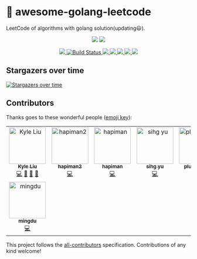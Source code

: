# 📝 awesome-golang-leetcode

LeetCode of algorithms with golang solution(updating:smiley:).

<p align="center">
    <img src="https://xpnet-public.oss-cn-hangzhou.aliyuncs.com/color_admin_v4.2/frontend/template/assets/img/leetcode/Go-Logo_Aqua.png">
    <img src="https://xpnet-public.oss-cn-hangzhou.aliyuncs.com/color_admin_v4.2/frontend/template/assets/img/leetcode/leetcode.png">
</p>

<p align="center">
    <a href="https://996.icu">
        <img src="https://img.shields.io/badge/link-996.icu-red.svg">
    </a>
    <a href="https://www.travis-ci.org/kylesliu/awesome-golang-leetcode">
        <img src="https://www.travis-ci.org/kylesliu/awesome-golang-leetcode.svg?branch=master" alt="Build Status">
    </a>
    <a href="https://codecov.io/gh/kylesliu/awesome-golang-leetcode">
        <img src="https://codecov.io/gh/kylesliu/awesome-golang-leetcode/branch/master/graph/badge.svg" />
    </a>
    <a href="https://goreportcard.com/report/github.com/kylesliu/awesome-golang-leetcode">
        <img src="https://goreportcard.com/badge/github.com/kylesliu/awesome-golang-leetcode" />
    </a>
    <a href="https://img.shields.io/github/license/kylesliu/awesome-golang-leetcode.svg">
        <img src="https://img.shields.io/github/license/kylesliu/awesome-golang-leetcode.svg" />
    </a>
    <a href="https://img.shields.io/github/stars/kylesliu/awesome-golang-leetcode.svg?label=Stars&style=social">
        <img src="https://golangci.com/badges/github.com/kylesliu/awesome-golang-leetcode.svg" />
    </a>
    <a href="https://img.shields.io/github/stars/kylesliu/awesome-golang-leetcode.svg?label=Stars&style=social">
        <img src="https://img.shields.io/badge/All_Contributors-8-blue.svg" />
    </a>
</p>

## Stargazers over time

[![Stargazers over time](https://starcharts.herokuapp.com/kylesliu/awesome-golang-leetcode.svg)](https://starcharts.herokuapp.com/kylesliu/awesome-golang-leetcode)

## Contributors

Thanks goes to these wonderful people ([emoji key](https://github.com/all-contributors/all-contributors#emoji-key)):

<!-- ALL-CONTRIBUTORS-LIST:START - Do not remove or modify this section -->
<!-- prettier-ignore -->
<table><tr><td align="center"><a href="https://kyle.link"><img src="https://avatars0.githubusercontent.com/u/26195433?v=4" width="100px;" alt="Kyle Liu "/><br /><sub><b>Kyle Liu </b></sub></a><br /><a href="https://github.com/kylesliu/awesome-golang-leetcode/commits?author=kylesliu" title="Code">💻</a> <a href="#blog-kylesliu" title="Blogposts">📝</a> <a href="#design-kylesliu" title="Design">🎨</a> <a href="https://github.com/kylesliu/awesome-golang-leetcode/commits?author=kylesliu" title="Documentation">📖</a></td><td align="center"><a href="https://github.com/hapiman2"><img src="https://avatars3.githubusercontent.com/u/34671440?v=4" width="100px;" alt="hapiman2"/><br /><sub><b>hapiman2</b></sub></a><br /><a href="https://github.com/kylesliu/awesome-golang-leetcode/commits?author=hapiman2" title="Code">💻</a></td><td align="center"><a href="https://github.com/hapiman"><img src="https://avatars0.githubusercontent.com/u/7567048?v=4" width="100px;" alt="hapiman"/><br /><sub><b>hapiman</b></sub></a><br /><a href="https://github.com/kylesliu/awesome-golang-leetcode/commits?author=hapiman" title="Code">💻</a></td><td align="center"><a href="https://github.com/sihgyu"><img src="https://avatars2.githubusercontent.com/u/26058740?v=4" width="100px;" alt="sihg yu"/><br /><sub><b>sihg yu</b></sub></a><br /><a href="https://github.com/kylesliu/awesome-golang-leetcode/commits?author=sihgyu" title="Code">💻</a></td><td align="center"><a href="https://github.com/plusweiwei"><img src="https://avatars3.githubusercontent.com/u/38197795?v=4" width="100px;" alt="plusweiwei"/><br /><sub><b>plusweiwei</b></sub></a><br /><a href="https://github.com/kylesliu/awesome-golang-leetcode/commits?author=plusweiwei" title="Code">💻</a></td><td align="center"><a href="https://openset.github.com"><img src="https://avatars0.githubusercontent.com/u/6274967?v=4" width="100px;" alt="Sandy"/><br /><sub><b>Sandy</b></sub></a><br /><a href="https://github.com/kylesliu/awesome-golang-leetcode/commits?author=openset" title="Code">💻</a></td><td align="center"><a href="https://github.com/hiepndd"><img src="https://avatars2.githubusercontent.com/u/23348270?s=400&v=4" width="100px;" alt="Hiep Nguyen"/><br /><sub><b>Hiep Nguyen</b></sub></a><br /><a href="https://github.com/kylesliu/awesome-golang-leetcode/commits?author=hiepndd" title="Code">💻</a></td></tr><tr><td align="center"><a href="https://github.com/dumingcode"><img src="https://avatars3.githubusercontent.com/u/9403402?s=400&v=4" width="100px;" alt="mingdu"/><br /><sub><b>mingdu</b></sub></a><br /><a href="https://github.com/kylesliu/awesome-golang-leetcode/commits?author=dumingcode" title="Code">💻</a></td></tr></table>

<!-- ALL-CONTRIBUTORS-LIST:END -->

This project follows the [all-contributors](https://github.com/all-contributors/all-contributors) specification. Contributions of any kind welcome!
